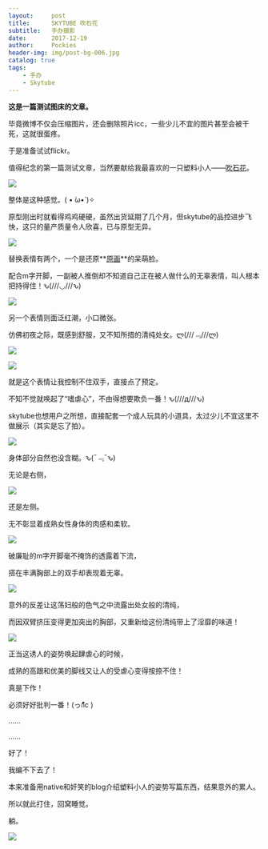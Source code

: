 ```yaml
---
layout:     post
title:      SKYTUBE 吹石花
subtitle:   手办摄影
date:       2017-12-19
author:     Pockies
header-img: img/post-bg-006.jpg
catalog: true
tags:
    - 手办
    - Skytube
---
```


**这是一篇测试图床的文章。**

毕竟微博不仅会压缩图片，还会删除照片icc，一些少儿不宜的图片甚至会被干死，这就很蛋疼。

于是准备试试flickr。

值得纪念的第一篇测试文章，当然要献给我最喜欢的一只塑料小人——[吹石花](http://skytube.jp/item/ax1043hana.html)。

![](https://farm5.staticflickr.com/4687/24289956077_ff13274bde_k.jpg)

整体是这种感觉。( • ̀ω•́ )✧﻿

原型刚出时就看得鸡鸡硬硬，虽然出货延期了几个月，但skytube的品控进步飞快，这只的量产质量令人欣喜，已与原型无异。

![](https://farm5.staticflickr.com/4732/39150189271_ba83740458_k.jpg)

替换表情有两个，一个是还原**[原画](http://skytube.jp/item/images/ax1043hana/postcard.jpg)**的呆萌脸。

配合m字开脚，一副被人推倒却不知道自己正在被人做什么的无辜表情，叫人根本把持得住！ԅ(///◡///ԅ)﻿

![](https://farm5.staticflickr.com/4592/24289950467_339145f487_k.jpg)

另一个表情则面泛红潮，小口微张。

仿佛初夜之际，既感到舒服，又不知所措的清纯处女。ლ(///﹃///ლ)

![](https://farm5.staticflickr.com/4693/38269282275_860f2ae5cf_k.jpg)

![](https://farm5.staticflickr.com/4598/24289945757_f5048ca691_k.jpg)

就是这个表情让我控制不住双手，直接点了预定。

不知不觉就唤起了“嗜虐心”，不由得想要欺负一番！﻿ԅ(///д///ԅ)﻿

skytube也想用户之所想，直接配套一个成人玩具的小道具，太过少儿不宜这里不做展示（其实是忘了拍）。

![](https://farm5.staticflickr.com/4637/25284473028_85b76b7f68_k.jpg)

身体部分自然也没含糊。ԅ(¯﹃¯ԅ)﻿

无论是右侧，

![](https://farm5.staticflickr.com/4587/25284470428_253cfb018d_k.jpg)

还是左侧。

无不彰显着成熟女性身体的肉感和柔软。

![](https://farm5.staticflickr.com/4599/39120023872_9d8b5da45f_k.jpg)

破廉耻的m字开脚毫不掩饰的透露着下流，

搭在丰满胸部上的双手却表现着无辜。

![](https://farm5.staticflickr.com/4731/39120018482_9a342ee1bc_k.jpg)

意外的反差让这荡妇般的色气之中流露出处女般的清纯，

而因双臂挤压变得更加突出的胸部，又重新给这份清纯带上了淫靡的味道！

![](https://farm5.staticflickr.com/4589/39120032692_4cc8bc466f_k.jpg)

正当这诱人的姿势唤起肆虐心的时候，

成熟的高跟和优美的脚线又让人的受虐心变得按捺不住！

真是下作！

必须好好批判一番！(っก้้้้้้้้้้้้้้้้้้้้c )

......

......

好了！

我编不下去了！

本来准备用native和奸笑的blog介绍塑料小人的姿势写篇东西，结果意外的累人。

所以就此打住，回窝睡觉。

躺。

![](https://farm5.staticflickr.com/4645/24284943617_687aa21f5b_k.jpg)